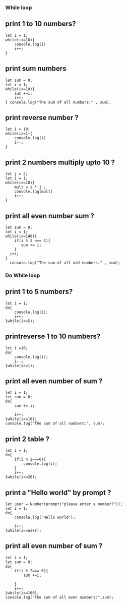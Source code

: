 
### While loop
## print 1 to 10 numbers?
```
let i = 1;
while(i<=10){
    console.log(i)
    i++;
}
```
## print sum numbers
```
let sum = 0;
let i = 1;
while(i<=10){
    sum +=i;
    i++;
} console.log("The sum of all numbers:" , sum);
```
## print reverse number ? 
```
let i = 10;
while(i>=1){
    console.log(i)
    i--;
}
```
## print 2 numbers multiply upto 10 ?
```
let j = 2;
let i = 1;
while(i<=10){
    mult = i * j ;
    console.log(mult)
    i++;
}
```
## print all even number sum ?
```
let sum = 0;
let i = 1;
while(i<=100){
    if(i % 2 === 1){
       sum += i;
    }
  i++;
}
  console.log("The sum of all odd numbers:" , sum);
```


### Do While loop

## print 1 to 5 numbers?
```
let i = 1;
do{
    console.log(i);
    i++;
}while(i<=5);
```
## printreverse 1 to 10 numbers?
```
let i =10;
do{
    console.log(i);
    i--;
}while(i>=1);
```
## print all even number of sum ?
```
let i = 1;
let sum = 0;
do{
    sum += i;

    i++;
}while(i<=10);
console.log("The sum of all numbers:", sum);
```
## print 2 table  ?
```
let i = 1;
do{
    if(i % 2===0){
        console.log(i);
    } 
    i++;
}while(i<=20);
```
## print a "Hello world" by prompt ?
```
let user = Number(prompt("please enter a number?"));
let i = 1;
do{
    console.log("Hello world");

    i++;
}while(i<=user);
```
## print all even number of sum ?
```
let i = 1;
let sum = 0;
do{
    if(i % 2=== 0){
        sum +=i;

    }
    i++;
}while(i<=100);
console.log("The sum of all even numbers:",sum);
```
